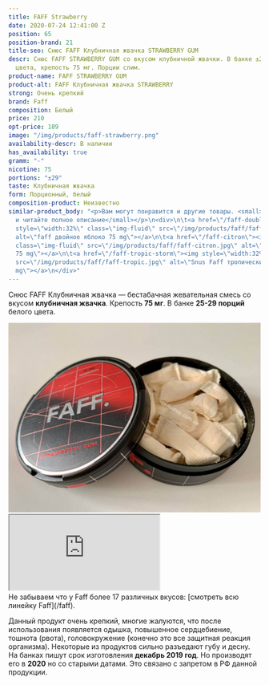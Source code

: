 ```yaml
---
title: FAFF Strawberry
date: 2020-07-24 12:41:00 Z
position: 65
position-brand: 21
title-seo: Снюс FAFF Клубничная жвачка STRAWBERRY GUM
descr: Снюс FAFF STRAWBERRY GUM со вкусом клубничной жвачки. В банке ±29 порций белого
  цвета, крепость 75 мг. Порции слим.
product-name: FAFF STRAWBERRY GUM
product-alt: FAFF Клубничная жвачка STRAWBERRY
strong: Очень крепкий
brand: Faff
composition: Белый
price: 210
opt-price: 189
image: "/img/products/faff-strawberry.png"
availability-descr: В наличии
has_availability: true
gramm: "-"
nicotine: 75
portions: "±29"
taste: Клубничная жвачка
form: Порционный, белый
composition-product: Неизвестно
similar-product_body: "<p>Вам могут понравится и другие товары. <small>Жмите на картинки
  и читайте полное описание</small></p>\n<div>\n\t<a href=\"/faff-double-apple\"><img
  style=\"width:32%\" class=\"img-fluid\" src=\"/img/products/faff/faff-apple.jpg\"
  alt=\"faff двойное яблоко 75 mg\"></a>\n\t<a href=\"/faff-citron\"><img style=\"width:32%\"
  class=\"img-fluid\" src=\"/img/products/faff/faff-citron.jpg\" alt=\"faff citron
  75 mg\"></a>\n\t<a href=\"/faff-tropic-storm\"><img style=\"width:32%\" class=\"img-fluid\"
  src=\"/img/products/faff/faff-tropic.jpg\" alt=\"Snus Faff тропические фрукты 100
  mg\"></a>\n</div>"
---
```


Снюс FAFF Клубничная жвачка — бестабачная жевательная смесь со вкусом <b>клубничная жвачка</b>. Крепость <b>75 мг</b>. В банке <b>25-29 порций</b> белого цвета. 
<div class="mb-3">
<img class="img-fluid" src="/img/products/faff/open/strawberry-gum.jpg" alt="Снюс FAFF Strawberry Gum 75 mg">
</div>
<div class="embed-responsive embed-responsive-16by9 mb-3">
  <iframe class="embed-responsive-item" src="https://www.youtube.com/embed/NTXkb_qVFpU" allowfullscreen></iframe>
</div>
Не забываем что у Faff более 17 различных вкусов: [смотреть всю линейку Faff](/faff).

Данный продукт очень крепкий, многие жалуются, что после использования появляется одышка, повышенное сердцебиение, тошнота (рвота), головокружение (конечно это все защитная реакция организма). Некоторые из продуктов сильно разъедают губу и десну.
На банках пишут срок изготовления **декабрь 2019 год**. Но производят его в **2020** но со старыми датами. Это связано с запретом в РФ данной продукции.